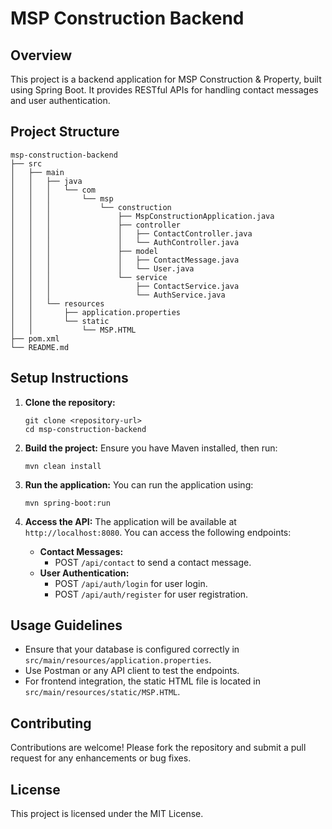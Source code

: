 # MSP Construction Backend

## Overview
This project is a backend application for MSP Construction & Property, built using Spring Boot. It provides RESTful APIs for handling contact messages and user authentication.

## Project Structure
```
msp-construction-backend
├── src
│   ├── main
│   │   ├── java
│   │   │   └── com
│   │   │       └── msp
│   │   │           └── construction
│   │   │               ├── MspConstructionApplication.java
│   │   │               ├── controller
│   │   │               │   ├── ContactController.java
│   │   │               │   └── AuthController.java
│   │   │               ├── model
│   │   │               │   ├── ContactMessage.java
│   │   │               │   └── User.java
│   │   │               └── service
│   │   │                   ├── ContactService.java
│   │   │                   └── AuthService.java
│   │   └── resources
│   │       ├── application.properties
│   │       └── static
│   │           └── MSP.HTML
├── pom.xml
└── README.md
```

## Setup Instructions
1. **Clone the repository:**
   ```
   git clone <repository-url>
   cd msp-construction-backend
   ```

2. **Build the project:**
   Ensure you have Maven installed, then run:
   ```
   mvn clean install
   ```

3. **Run the application:**
   You can run the application using:
   ```
   mvn spring-boot:run
   ```

4. **Access the API:**
   The application will be available at `http://localhost:8080`. You can access the following endpoints:
   - **Contact Messages:**
     - POST `/api/contact` to send a contact message.
   - **User Authentication:**
     - POST `/api/auth/login` for user login.
     - POST `/api/auth/register` for user registration.

## Usage Guidelines
- Ensure that your database is configured correctly in `src/main/resources/application.properties`.
- Use Postman or any API client to test the endpoints.
- For frontend integration, the static HTML file is located in `src/main/resources/static/MSP.HTML`.

## Contributing
Contributions are welcome! Please fork the repository and submit a pull request for any enhancements or bug fixes.

## License
This project is licensed under the MIT License.
